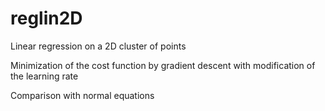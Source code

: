 # reglin2D
Linear regression on a 2D cluster of points

Minimization of the cost function by gradient descent with modification of the learning rate

Comparison with normal equations
